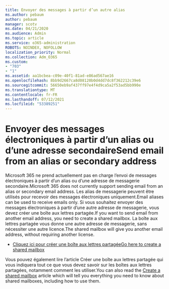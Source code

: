 ```yaml
---
title: Envoyer des messages à partir d’un autre alias
ms.author: pebaum
author: pebaum
manager: scotv
ms.date: 04/21/2020
ms.audience: Admin
ms.topic: article
ms.service: o365-administration
ROBOTS: NOINDEX, NOFOLLOW
localization_priority: Normal
ms.collection: Adm_O365
ms.custom:
- "703"
- "1"
ms.assetid: aa1bcbea-c09e-40f1-81ad-e86ad567ae16
ms.openlocfilehash: 8bb9d2667ca8d08120b0d4dd7dc8f362212c39e6
ms.sourcegitcommit: 56650eb9af437ff97e4f4d9ca5a2f53ad5bb990e
ms.translationtype: MT
ms.contentlocale: fr-FR
ms.lasthandoff: 07/12/2021
ms.locfileid: "53389251"
---
```

# <a name="send-email-from-an-alias-or-secondary-address"></a><span data-ttu-id="d9e0f-102">Envoyer des messages électroniques à partir d’un alias ou d’une adresse secondaire</span><span class="sxs-lookup"><span data-stu-id="d9e0f-102">Send email from an alias or secondary address</span></span>

<span data-ttu-id="d9e0f-103">Microsoft 365 ne prend actuellement pas en charge l’envoi de messages électroniques à partir d’un alias ou d’une adresse de messagerie secondaire.</span><span class="sxs-lookup"><span data-stu-id="d9e0f-103">Microsoft 365 does not currently support sending email from an alias or secondary email address.</span></span> <span data-ttu-id="d9e0f-104">Les alias de messagerie peuvent être utilisés pour recevoir des messages électroniques uniquement.</span><span class="sxs-lookup"><span data-stu-id="d9e0f-104">Email aliases can be used to receive emails only.</span></span> <span data-ttu-id="d9e0f-105">Si vous souhaitez envoyer des messages électroniques à partir d’une autre adresse de messagerie, vous devez créer une boîte aux lettres partagée.</span><span class="sxs-lookup"><span data-stu-id="d9e0f-105">If you want to send email from another email address, you need to create a shared mailbox.</span></span> <span data-ttu-id="d9e0f-106">La boîte aux lettres partagée vous donne une autre adresse de messagerie, sans nécessiter une autre licence.</span><span class="sxs-lookup"><span data-stu-id="d9e0f-106">The shared mailbox will give you another email address, without requiring another license.</span></span>
  
- [<span data-ttu-id="d9e0f-107">Cliquez ici pour créer une boîte aux lettres partagée</span><span class="sxs-lookup"><span data-stu-id="d9e0f-107">Go here to create a shared mailbox</span></span>](https://portal.office.com/AdminPortal/Home#/AssistedGuide/addemailoptions)

<span data-ttu-id="d9e0f-108">Vous pouvez également [](/microsoft-365/admin/email/create-a-shared-mailbox) lire l’article Créer une boîte aux lettres partagée qui vous indiquera tout ce que vous devez savoir sur les boîtes aux lettres partagées, notamment comment les utiliser.</span><span class="sxs-lookup"><span data-stu-id="d9e0f-108">You can also read the [Create a shared mailbox](/microsoft-365/admin/email/create-a-shared-mailbox) article which will tell you everything you need to know about shared mailboxes, including how to use them.</span></span>